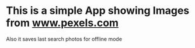 # This is a simple App showing Images from www.pexels.com
Also it saves last search photos for offline mode

 
